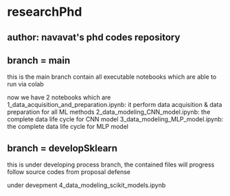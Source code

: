 # researchPhd
## author: navavat's phd codes repository

## branch = main
this is the main branch contain all executable notebooks which are able to run via colab

now we have 2 notebooks which are
1_data_acquisition_and_preparation.ipynb: it perform data acquisition & data preparation for all ML methods
2_data_modeling_CNN_model.ipynb: the complete data life cycle for CNN model
3_data_modeling_MLP_model.ipynb: the complete data life cycle for MLP model

## branch = developSklearn
this is under developing process branch, the contained files will progress follow source codes from proposal defense

under devepment
4_data_modeling_scikit_models.ipynb
